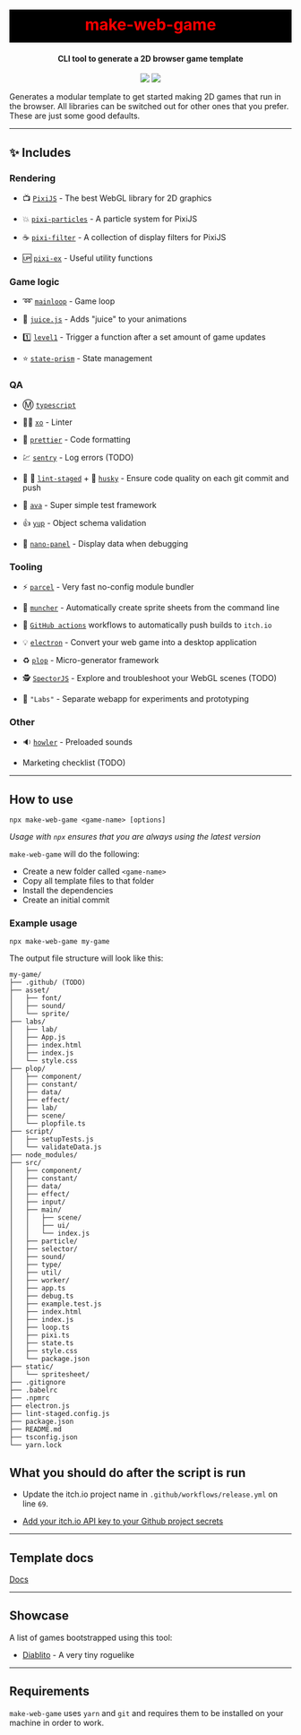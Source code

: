 <h1 align="center" style="background-color: black; color:red; padding: 10px 0 15px 0">
  make-web-game
</h1>
<h4 align="center">
  CLI tool to generate a 2D browser game template
</h4>
<div align="center">
  <img src="https://badgen.net/npm/v/make-web-game?icon=npm" />
  <!-- <img src="https://badgen.net/npm/dw/make-web-game?icon=npm" /> -->
  <img src="https://badgen.net/github/last-commit/sajmoni/make-web-game?icon=github" />
</div>

Generates a modular template to get started making 2D games that run in the browser. All libraries can be switched out for other ones that you prefer. These are just some good defaults.

---

## :sparkles: Includes

### Rendering

- :tv: [`PixiJS`](https://github.com/pixijs/pixi.js) - The best WebGL library for 2D graphics

- :boom: [`pixi-particles`](https://github.com/pixijs/pixi-particles) - A particle system for PixiJS

- :coffee: [`pixi-filter`](https://github.com/pixijs/pixi-filters) - A collection of display filters for PixiJS

- :up: [`pixi-ex`](https://github.com/sajmoni/pixi-ex) - Useful utility functions

### Game logic

- :loop: [`mainloop`](https://github.com/IceCreamYou/MainLoop.js) - Game loop

- :tropical_drink: [`juice.js`](https://github.com/rymdkraftverk/juice.js) - Adds "juice" to your animations

- :one: [`level1`](https://github.com/rymdkraftverk/level1) - Trigger a function after a set amount of game updates

- :star: [`state-prism`](https://github.com/sajmoni/state-prism) - State management

### QA

- :m: [`typescript`](https://github.com/microsoft/TypeScript)

- :policeman: [`xo`](https://github.com/xojs/xo) - Linter

- :nail_care: [`prettier`](https://github.com/prettier/prettier) - Code formatting

- :chart: [`sentry`](https://sentry.io/) - Log errors (TODO)

- :no_entry_sign: :poop: [`lint-staged`](https://github.com/okonet/lint-staged) + :dog: [`husky`](https://github.com/typicode/husky) - Ensure code quality on each git commit and push

- :straight_ruler: [`ava`](https://github.com/avajs/ava) - Super simple test framework

- :+1: [`yup`](https://github.com/jquense/yup) - Object schema validation

- :eyes: [`nano-panel`](https://github.com/sajmoni/nano-panel) - Display data when debugging

### Tooling

- :zap: [`parcel`](https://github.com/parcel-bundler/parcel) - Very fast no-config module bundler

- :cake: [`muncher`](https://github.com/sajmoni/muncher) - Automatically create sprite sheets from the command line

- :red_circle: [`GitHub actions`](https://github.com/features/actions) workflows to automatically push builds to `itch.io`

- :bulb: [`electron`](https://github.com/electron/electron) - Convert your web game into a desktop application

- :recycle: [`plop`](https://github.com/plopjs/plop) - Micro-generator framework

- :detective: [`SpectorJS`](https://github.com/BabylonJS/Spector.js) - Explore and troubleshoot your WebGL scenes (TODO)

- :microscope: `"Labs"` - Separate webapp for experiments and prototyping

### Other

- :sound: [`howler`](https://github.com/goldfire/howler.js/) - Preloaded sounds

* Marketing checklist (TODO)

---

## How to use

```shell
npx make-web-game <game-name> [options]
```

_Usage with `npx` ensures that you are always using the latest version_

`make-web-game` will do the following:

- Create a new folder called `<game-name>`
- Copy all template files to that folder
- Install the dependencies
- Create an initial commit

### Example usage

```
npx make-web-game my-game
```

The output file structure will look like this:

```
my-game/
├── .github/ (TODO)
├── asset/
│   ├── font/
│   ├── sound/
│   └── sprite/
├── labs/
│   ├── lab/
│   ├── App.js
│   ├── index.html
│   ├── index.js
│   └── style.css
├── plop/
│   ├── component/
│   ├── constant/
│   ├── data/
│   ├── effect/
│   ├── lab/
│   ├── scene/
│   └── plopfile.ts
├── script/
│   ├── setupTests.js
│   └── validateData.js
├── node_modules/
├── src/
│   ├── component/
│   ├── constant/
│   ├── data/
│   ├── effect/
│   ├── input/
│   ├── main/
│   │   ├── scene/
│   │   ├── ui/
│   │   └── index.js
│   ├── particle/
│   ├── selector/
│   ├── sound/
│   ├── type/
│   ├── util/
│   ├── worker/
│   ├── app.ts
│   ├── debug.ts
│   ├── example.test.js
│   ├── index.html
│   ├── index.js
│   ├── loop.ts
│   ├── pixi.ts
│   ├── state.ts
│   ├── style.css
│   └── package.json
├── static/
│   └── spritesheet/
├── .gitignore
├── .babelrc
├── .npmrc
├── electron.js
├── lint-staged.config.js
├── package.json
├── README.md
├── tsconfig.json
└── yarn.lock
```

<!-- ## Options

`--no-electron` (TODO)

Exclude electron from the game

`--verbose` (TODO)

Display full output. Good for debugging. -->

## What you should do after the script is run

- Update the itch.io project name in `.github/workflows/release.yml` on line `69`.

- [Add your itch.io API key to your Github project secrets](https://itch.io/docs/butler/login.html)

<!-- - Set Sentry URL. -->

<!-- - Suggestion: Make the `release` branch protected so that you don't accidentally push to it. -->

---

## Template docs

[Docs](template/folder/README.md)

---

## Showcase

A list of games bootstrapped using this tool:

- [Diablito](https://rymdkraftverk.itch.io/diablito) - A very tiny roguelike

---

## Requirements

`make-web-game` uses `yarn` and `git` and requires them to be installed on your machine in order to work.
